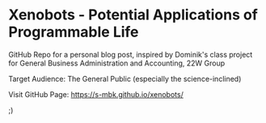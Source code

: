 # Xenobots - Potential Applications of Programmable Life

GitHub Repo for a personal blog post, inspired by Dominik's class project for General Business Administration and Accounting, 22W Group

Target Audience: The General Public (especially the science-inclined)

Visit GitHub Page: <a href="https://s-mbk.github.io/xenobots/" target="_blank">https://s-mbk.github.io/xenobots/</a>

;)
